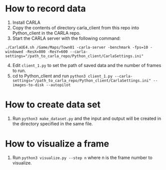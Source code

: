 # How to record data
1. Install CARLA
2. Copy the contents of directory carla_client from this repo into Python_client in the CARLA repo.
3. Start the CARLA server with the following command:

`./CarlaUE4.sh /Game/Maps/Town01 -carla-server -benchmark -fps=10 -windowed -ResX=800 -ResY=600 --carla-settings="/path_to_carla_repo/Python_client/CarlaSettings.ini"`

4. Edit `client_1.py` to set the path of saved data and the number of frames to run.
5. cd to Python_client and run 
`python3 client_1.py --carla-settings="/path_to_carla_repo/Python_client/CarlaSettings.ini" --images-to-disk --autopilot`

# How to create data set
1. Run `python3 make_dataset.py` and the input and output will be created in the directory specified in the same file.

# How to visualize a frame
1. Run `python3 visualize.py --step n` where n is the frame number to visualize.


